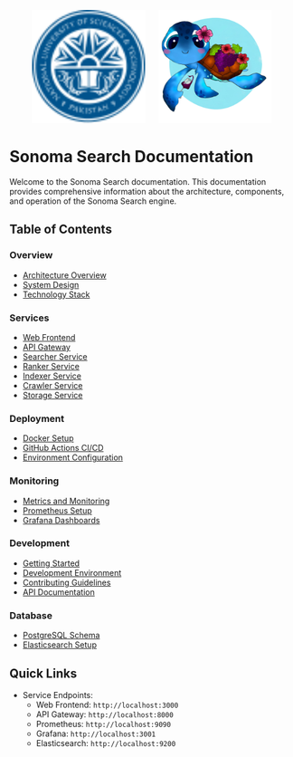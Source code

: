 <p align="center">
  <a href="https://nust.edu.pk/"><img width="200" height="200" src="services/web/public/images/nust.svg"/></a> &nbsp;&nbsp;&nbsp;&nbsp; <a href="https://seecs.nust.edu.pk/"><img width="200" height="200" src="services/web/public/images/mascot.jpg"/></a>
</p>

# Sonoma Search Documentation</h1>

Welcome to the Sonoma Search documentation. This documentation provides comprehensive information about the architecture, components, and operation of the Sonoma Search engine.

## Table of Contents

### Overview

- [Architecture Overview](docs/architecture/overview.md)
- [System Design](docs/architecture/system-design.md)
- [Technology Stack](docs/architecture/tech-stack.md)

### Services

- [Web Frontend](docs/services/web-frontend.md)
- [API Gateway](docs/services/api-gateway.md)
- [Searcher Service](docs/services/searcher.md)
- [Ranker Service](docs/services/ranker.md)
- [Indexer Service](docs/services/indexer.md)
- [Crawler Service](docs/services/crawler.md)
- [Storage Service](docs/services/storage.md)

### Deployment

- [Docker Setup](docs/deployment/docker-setup.md)
- [GitHub Actions CI/CD](docs/deployment/ci-cd.md)
- [Environment Configuration](docs/deployment/environment.md)

### Monitoring

- [Metrics and Monitoring](docs/monitoring/overview.md)
- [Prometheus Setup](docs/monitoring/prometheus.md)
- [Grafana Dashboards](docs/monitoring/grafana.md)

### Development

- [Getting Started](docs/development/getting-started.md)
- [Development Environment](docs/development/environment.md)
- [Contributing Guidelines](docs/development/contributing.md)
- [API Documentation](docs/development/api-docs.md)

### Database

- [PostgreSQL Schema](docs/database/postgresql.md)
- [Elasticsearch Setup](docs/database/elasticsearch.md)

## Quick Links

- Service Endpoints:
  - Web Frontend: `http://localhost:3000`
  - API Gateway: `http://localhost:8000`
  - Prometheus: `http://localhost:9090`
  - Grafana: `http://localhost:3001`
  - Elasticsearch: `http://localhost:9200`
